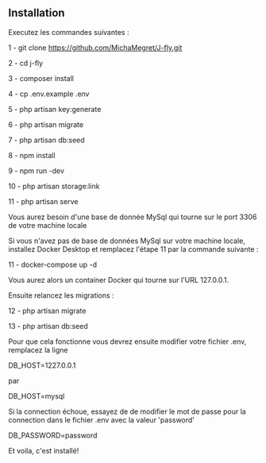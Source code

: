 ## Installation

Executez les commandes suivantes : 

1 - git clone https://github.com/MichaMegret/J-fly.git

2 - cd j-fly

3 - composer install

4 - cp .env.example .env

5 - php artisan key:generate

6 - php artisan migrate

7 - php artisan db:seed

8 - npm install

9 - npm run -dev

10 - php artisan storage:link

11 - php artisan serve

Vous aurez besoin d'une base de donnée MySql qui tourne sur le port 3306 de votre machine locale

Si vous n'avez pas de base de données MySql sur votre machine locale, installez Docker Desktop et remplacez l'étape 11 par la commande suivante : 

11 - docker-compose up -d

Vous aurez alors un container Docker qui tourne sur l'URL 127.0.0.1.

Ensuite relancez les migrations : 

12 - php artisan migrate

13 - php artisan db:seed

Pour que cela fonctionne vous devrez ensuite modifier votre fichier .env, remplacez la ligne

DB_HOST=1227.0.0.1
 
par

DB_HOST=mysql

Si la connection échoue, essayez de de modifier le mot de passe pour la connection dans le fichier .env avec la valeur 'password'

DB_PASSWORD=password

Et voila, c'est installé!
